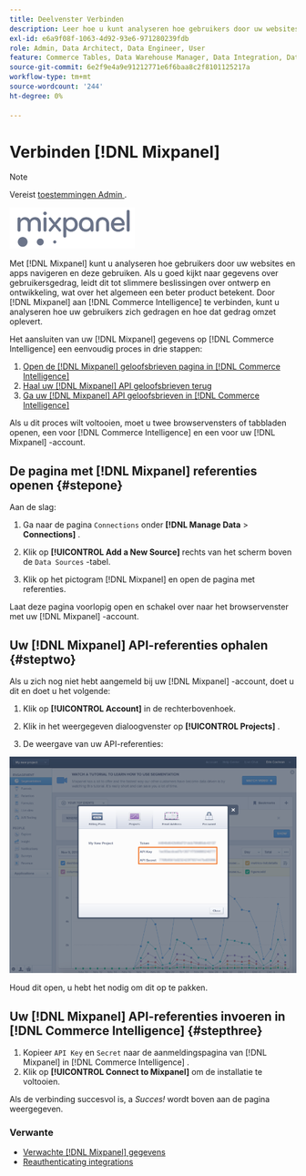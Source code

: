 ```yaml
---
title: Deelvenster Verbinden
description: Leer hoe u kunt analyseren hoe gebruikers door uw websites en apps navigeren en deze gebruiken.
exl-id: e6a9f08f-1063-4d92-93e6-971280239fdb
role: Admin, Data Architect, Data Engineer, User
feature: Commerce Tables, Data Warehouse Manager, Data Integration, Data Import/Export
source-git-commit: 6e2f9e4a9e91212771e6f6baa8c2f8101125217a
workflow-type: tm+mt
source-wordcount: '244'
ht-degree: 0%

---
```


# Verbinden [!DNL Mixpanel]

>[!NOTE]
>
>Vereist [ toestemmingen Admin ](../../../administrator/user-management/user-management.md).

![](../../../assets/Mixpanel_logo.png)

Met [!DNL Mixpanel] kunt u analyseren hoe gebruikers door uw websites en apps navigeren en deze gebruiken. Als u goed kijkt naar gegevens over gebruikersgedrag, leidt dit tot slimmere beslissingen over ontwerp en ontwikkeling, wat over het algemeen een beter product betekent. Door [!DNL Mixpanel] aan [!DNL Commerce Intelligence] te verbinden, kunt u analyseren hoe uw gebruikers zich gedragen en hoe dat gedrag omzet oplevert.

Het aansluiten van uw [!DNL Mixpanel] gegevens op [!DNL Commerce Intelligence] een eenvoudig proces in drie stappen:

1. [Open de  [!DNL Mixpanel]  geloofsbrieven pagina in  [!DNL Commerce Intelligence]](#stepone)
1. [Haal uw  [!DNL Mixpanel]  API geloofsbrieven terug](#steptwo)
1. [Ga uw  [!DNL Mixpanel]  API geloofsbrieven in  [!DNL Commerce Intelligence]](#stepthree)

Als u dit proces wilt voltooien, moet u twee browservensters of tabbladen openen, een voor [!DNL Commerce Intelligence] en een voor uw [!DNL Mixpanel] -account.

## De pagina met [!DNL Mixpanel] referenties openen {#stepone}

Aan de slag:

1. Ga naar de pagina `Connections` onder **[!DNL Manage Data** > **Connections]** .

1. Klik op **[!UICONTROL Add a New Source]** rechts van het scherm boven de `Data Sources` -tabel.

1. Klik op het pictogram [!DNL Mixpanel] en open de pagina met referenties.

Laat deze pagina voorlopig open en schakel over naar het browservenster met uw [!DNL Mixpanel] -account.

## Uw [!DNL Mixpanel] API-referenties ophalen {#steptwo}

Als u zich nog niet hebt aangemeld bij uw [!DNL Mixpanel] -account, doet u dit en doet u het volgende:

1. Klik op **[!UICONTROL Account]** in de rechterbovenhoek.

1. Klik in het weergegeven dialoogvenster op **[!UICONTROL Projects]** .

1. De weergave van uw API-referenties:

![ het terugwinnen van de geloofsbrieven van Mixpanel API ](../../../assets/Mixpanel_API_creds.png)

Houd dit open, u hebt het nodig om dit op te pakken.

## Uw [!DNL Mixpanel] API-referenties invoeren in [!DNL Commerce Intelligence] {#stepthree}

1. Kopieer `API Key` en `Secret` naar de aanmeldingspagina van [!DNL Mixpanel] in [!DNL Commerce Intelligence] .
1. Klik op **[!UICONTROL Connect to Mixpanel]** om de installatie te voltooien.

Als de verbinding succesvol is, a _Succes!_ wordt boven aan de pagina weergegeven.

### Verwante

* [Verwachte  [!DNL Mixpanel]  gegevens](../integrations/mixpanel-data.md)
* [ Reauthenticating integrations ](https://experienceleague.adobe.com/docs/commerce-knowledge-base/kb/how-to/mbi-reauthenticating-integrations.html)
